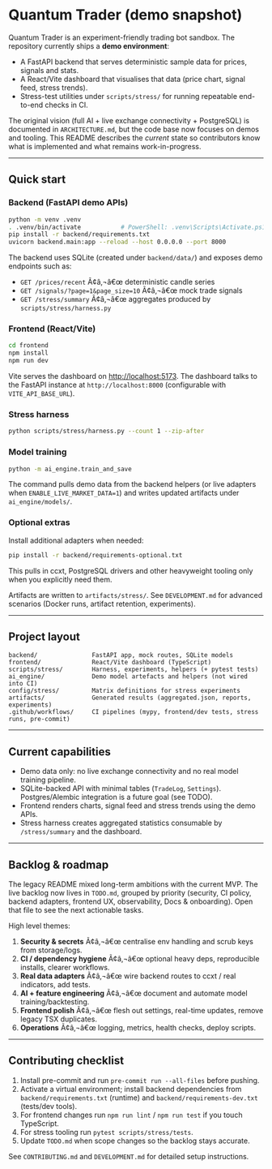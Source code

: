# Quantum Trader (demo snapshot)

Quantum Trader is an experiment-friendly trading bot sandbox. The repository currently ships a **demo environment**:

- A FastAPI backend that serves deterministic sample data for prices, signals and stats.
- A React/Vite dashboard that visualises that data (price chart, signal feed, stress trends).
- Stress-test utilities under `scripts/stress/` for running repeatable end-to-end checks in CI.

The original vision (full AI + live exchange connectivity + PostgreSQL) is documented in
`ARCHITECTURE.md`, but the code base now focuses on demos and tooling. This README describes the
*current* state so contributors know what is implemented and what remains work-in-progress.

---

## Quick start

### Backend (FastAPI demo APIs)
```bash
python -m venv .venv
. .venv/bin/activate           # PowerShell: .venv\Scripts\Activate.ps1
pip install -r backend/requirements.txt
uvicorn backend.main:app --reload --host 0.0.0.0 --port 8000
```
The backend uses SQLite (created under `backend/data/`) and exposes demo endpoints such as:

- `GET /prices/recent` Ã¢â‚¬â€œ deterministic candle series
- `GET /signals/?page=1&page_size=10` Ã¢â‚¬â€œ mock trade signals
- `GET /stress/summary` Ã¢â‚¬â€œ aggregates produced by `scripts/stress/harness.py`

### Frontend (React/Vite)
```bash
cd frontend
npm install
npm run dev
```
Vite serves the dashboard on <http://localhost:5173>. The dashboard talks to the FastAPI instance
at `http://localhost:8000` (configurable with `VITE_API_BASE_URL`).

### Stress harness
```bash
python scripts/stress/harness.py --count 1 --zip-after
```
### Model training
```bash
python -m ai_engine.train_and_save
```
The command pulls demo data from the backend helpers (or live adapters when
`ENABLE_LIVE_MARKET_DATA=1`) and writes updated artifacts under
`ai_engine/models/`.

### Optional extras
Install additional adapters when needed:
```bash
pip install -r backend/requirements-optional.txt
```
This pulls in ccxt, PostgreSQL drivers and other heavyweight tooling only when you
explicitly need them.

Artifacts are written to `artifacts/stress/`. See `DEVELOPMENT.md` for advanced scenarios (Docker
runs, artifact retention, experiments).

---

## Project layout

```
backend/               FastAPI app, mock routes, SQLite models
frontend/              React/Vite dashboard (TypeScript)
scripts/stress/        Harness, experiments, helpers (+ pytest tests)
ai_engine/             Demo model artefacts and helpers (not wired into CI)
config/stress/         Matrix definitions for stress experiments
artifacts/             Generated results (aggregated.json, reports, experiments)
.github/workflows/     CI pipelines (mypy, frontend/dev tests, stress runs, pre-commit)
```

---

## Current capabilities
- Demo data only: no live exchange connectivity and no real model training pipeline.
- SQLite-backed API with minimal tables (`TradeLog`, `Settings`). Postgres/Alembic integration is a
  future goal (see TODO).
- Frontend renders charts, signal feed and stress trends using the demo APIs.
- Stress harness creates aggregated statistics consumable by `/stress/summary` and the dashboard.

---

## Backlog & roadmap
The legacy README mixed long-term ambitions with the current MVP. The live backlog now lives in
`TODO.md`, grouped by priority (security, CI policy, backend adapters, frontend UX, observability,
Docs & onboarding). Open that file to see the next actionable tasks.

High level themes:
1. **Security & secrets** Ã¢â‚¬â€œ centralise env handling and scrub keys from storage/logs.
2. **CI / dependency hygiene** Ã¢â‚¬â€œ optional heavy deps, reproducible installs, clearer workflows.
3. **Real data adapters** Ã¢â‚¬â€œ wire backend routes to ccxt / real indicators, add tests.
4. **AI + feature engineering** Ã¢â‚¬â€œ document and automate model training/backtesting.
5. **Frontend polish** Ã¢â‚¬â€œ flesh out settings, real-time updates, remove legacy TSX duplicates.
6. **Operations** Ã¢â‚¬â€œ logging, metrics, health checks, deploy scripts.

---

## Contributing checklist
1. Install pre-commit and run `pre-commit run --all-files` before pushing.
2. Activate a virtual environment; install backend dependencies from
   `backend/requirements.txt` (runtime) and `backend/requirements-dev.txt` (tests/dev tools).
3. For frontend changes run `npm run lint` / `npm run test` if you touch TypeScript.
4. For stress tooling run `pytest scripts/stress/tests`.
5. Update `TODO.md` when scope changes so the backlog stays accurate.

See `CONTRIBUTING.md` and `DEVELOPMENT.md` for detailed setup instructions.
